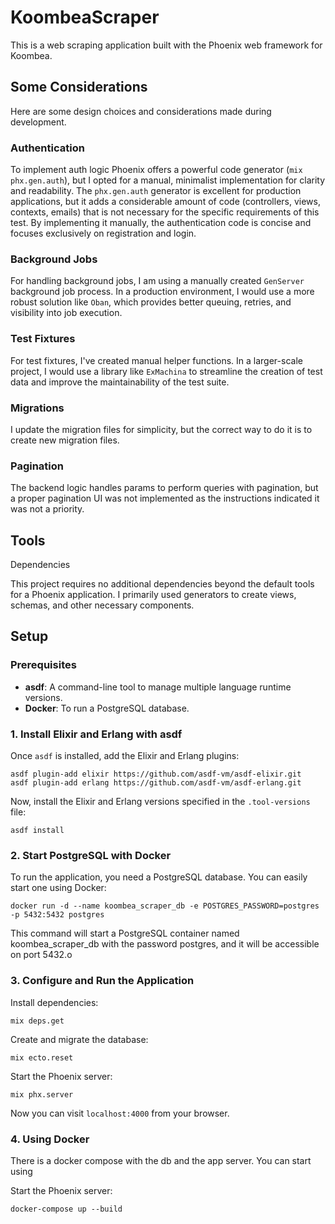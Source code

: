 # KoombeaScraper

This is a web scraping application built with the Phoenix web framework for Koombea.

## Some Considerations

Here are some design choices and considerations made during development.

### Authentication
To implement auth logic Phoenix offers a powerful code generator (`mix phx.gen.auth`), but I opted for a manual, minimalist implementation for clarity and readability. The `phx.gen.auth` generator is excellent for production applications, but it adds a considerable amount of code (controllers, views, contexts, emails) that is not necessary for the specific requirements of this test. By implementing it manually, the authentication code is concise and focuses exclusively on registration and login.

### Background Jobs
For handling background jobs, I am using a manually created `GenServer` background job process. In a production environment, I would use a more robust solution like `Oban`, which provides better queuing, retries, and visibility into job execution.

### Test Fixtures
For test fixtures, I've created manual helper functions. In a larger-scale project, I would use a library like `ExMachina` to streamline the creation of test data and improve the maintainability of the test suite.

### Migrations
I update the migration files for simplicity, but the correct way to do it is to create new migration files.

### Pagination
The backend logic handles params to perform queries with pagination, but a proper pagination UI was not implemented as the instructions indicated it was not a priority.
## Tools
Dependencies

This project requires no additional dependencies beyond the default tools for a Phoenix application. I primarily used generators to create views, schemas, and other necessary components.

## Setup

### Prerequisites

*   **asdf**: A command-line tool to manage multiple language runtime versions.
*   **Docker**: To run a PostgreSQL database.

### 1. Install Elixir and Erlang with asdf
Once `asdf` is installed, add the Elixir and Erlang plugins:

```shell
asdf plugin-add elixir https://github.com/asdf-vm/asdf-elixir.git
asdf plugin-add erlang https://github.com/asdf-vm/asdf-erlang.git
```

Now, install the Elixir and Erlang versions specified in the `.tool-versions` file:

```shell
asdf install
```

### 2. Start PostgreSQL with Docker
To run the application, you need a PostgreSQL database. You can easily start one using Docker:

```shell
docker run -d --name koombea_scraper_db -e POSTGRES_PASSWORD=postgres -p 5432:5432 postgres
```
This command will start a PostgreSQL container named koombea_scraper_db with the password postgres, and it will be accessible on port 5432.o

### 3. Configure and Run the Application
Install dependencies:

```shell
mix deps.get
```

Create and migrate the database:

```shell
mix ecto.reset
```

Start the Phoenix server:
```shell
mix phx.server
```

Now you can visit `localhost:4000` from your browser.

### 4. Using Docker

There is a docker compose with the db and the app server. You can start using 

Start the Phoenix server:
```shell
docker-compose up --build
```